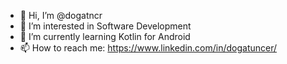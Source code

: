 - 👋 Hi, I’m @dogatncr
- 👀 I’m interested in Software Development
- 🌱 I’m currently learning Kotlin for Android
- 📫 How to reach me: https://www.linkedin.com/in/dogatuncer/
